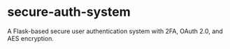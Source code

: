 # secure-auth-system
A Flask-based secure user authentication system with 2FA, OAuth 2.0, and AES encryption.
